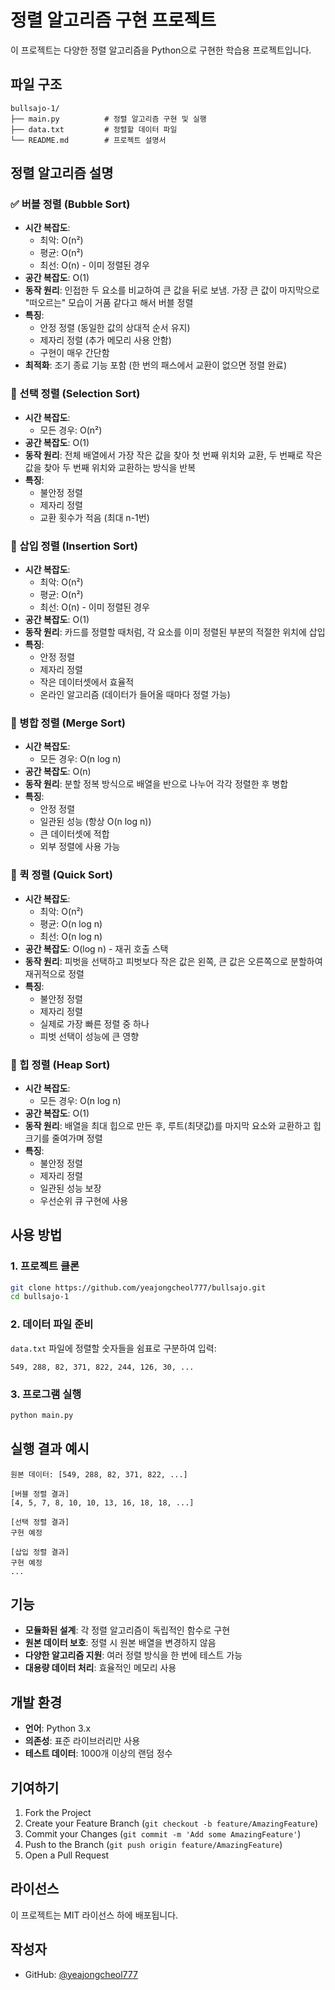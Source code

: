# 정렬 알고리즘 구현 프로젝트

이 프로젝트는 다양한 정렬 알고리즘을 Python으로 구현한 학습용 프로젝트입니다.

## 파일 구조

```
bullsajo-1/
├── main.py          # 정렬 알고리즘 구현 및 실행
├── data.txt         # 정렬할 데이터 파일
└── README.md        # 프로젝트 설명서
```

## 정렬 알고리즘 설명

### ✅ 버블 정렬 (Bubble Sort)
- **시간 복잡도**: 
  - 최악: O(n²)
  - 평균: O(n²)
  - 최선: O(n) - 이미 정렬된 경우
- **공간 복잡도**: O(1)
- **동작 원리**: 인접한 두 요소를 비교하여 큰 값을 뒤로 보냄. 가장 큰 값이 마지막으로 "떠오르는" 모습이 거품 같다고 해서 버블 정렬
- **특징**: 
  - 안정 정렬 (동일한 값의 상대적 순서 유지)
  - 제자리 정렬 (추가 메모리 사용 안함)
  - 구현이 매우 간단함
- **최적화**: 조기 종료 기능 포함 (한 번의 패스에서 교환이 없으면 정렬 완료)

### 🚧 선택 정렬 (Selection Sort)
- **시간 복잡도**: 
  - 모든 경우: O(n²)
- **공간 복잡도**: O(1)
- **동작 원리**: 전체 배열에서 가장 작은 값을 찾아 첫 번째 위치와 교환, 두 번째로 작은 값을 찾아 두 번째 위치와 교환하는 방식을 반복
- **특징**: 
  - 불안정 정렬
  - 제자리 정렬
  - 교환 횟수가 적음 (최대 n-1번)

### 🚧 삽입 정렬 (Insertion Sort)
- **시간 복잡도**: 
  - 최악: O(n²)
  - 평균: O(n²)
  - 최선: O(n) - 이미 정렬된 경우
- **공간 복잡도**: O(1)
- **동작 원리**: 카드를 정렬할 때처럼, 각 요소를 이미 정렬된 부분의 적절한 위치에 삽입
- **특징**: 
  - 안정 정렬
  - 제자리 정렬
  - 작은 데이터셋에서 효율적
  - 온라인 알고리즘 (데이터가 들어올 때마다 정렬 가능)

### 🚧 병합 정렬 (Merge Sort)
- **시간 복잡도**: 
  - 모든 경우: O(n log n)
- **공간 복잡도**: O(n)
- **동작 원리**: 분할 정복 방식으로 배열을 반으로 나누어 각각 정렬한 후 병합
- **특징**: 
  - 안정 정렬
  - 일관된 성능 (항상 O(n log n))
  - 큰 데이터셋에 적합
  - 외부 정렬에 사용 가능

### 🚧 퀵 정렬 (Quick Sort)
- **시간 복잡도**: 
  - 최악: O(n²)
  - 평균: O(n log n)
  - 최선: O(n log n)
- **공간 복잡도**: O(log n) - 재귀 호출 스택
- **동작 원리**: 피벗을 선택하고 피벗보다 작은 값은 왼쪽, 큰 값은 오른쪽으로 분할하여 재귀적으로 정렬
- **특징**: 
  - 불안정 정렬
  - 제자리 정렬
  - 실제로 가장 빠른 정렬 중 하나
  - 피벗 선택이 성능에 큰 영향

### 🚧 힙 정렬 (Heap Sort)
- **시간 복잡도**: 
  - 모든 경우: O(n log n)
- **공간 복잡도**: O(1)
- **동작 원리**: 배열을 최대 힙으로 만든 후, 루트(최댓값)를 마지막 요소와 교환하고 힙 크기를 줄여가며 정렬
- **특징**: 
  - 불안정 정렬
  - 제자리 정렬
  - 일관된 성능 보장
  - 우선순위 큐 구현에 사용

## 사용 방법

### 1. 프로젝트 클론
```bash
git clone https://github.com/yeajongcheol777/bullsajo.git
cd bullsajo-1
```

### 2. 데이터 파일 준비
`data.txt` 파일에 정렬할 숫자들을 쉼표로 구분하여 입력:
```
549, 288, 82, 371, 822, 244, 126, 30, ...
```

### 3. 프로그램 실행
```bash
python main.py
```

## 실행 결과 예시

```
원본 데이터: [549, 288, 82, 371, 822, ...]

[버블 정렬 결과]
[4, 5, 7, 8, 10, 10, 13, 16, 18, 18, ...]

[선택 정렬 결과]
구현 예정

[삽입 정렬 결과]
구현 예정
...
```

## 기능

- **모듈화된 설계**: 각 정렬 알고리즘이 독립적인 함수로 구현
- **원본 데이터 보호**: 정렬 시 원본 배열을 변경하지 않음
- **다양한 알고리즘 지원**: 여러 정렬 방식을 한 번에 테스트 가능
- **대용량 데이터 처리**: 효율적인 메모리 사용

## 개발 환경

- **언어**: Python 3.x
- **의존성**: 표준 라이브러리만 사용
- **테스트 데이터**: 1000개 이상의 랜덤 정수

## 기여하기

1. Fork the Project
2. Create your Feature Branch (`git checkout -b feature/AmazingFeature`)
3. Commit your Changes (`git commit -m 'Add some AmazingFeature'`)
4. Push to the Branch (`git push origin feature/AmazingFeature`)
5. Open a Pull Request

## 라이선스

이 프로젝트는 MIT 라이선스 하에 배포됩니다.

## 작성자

- GitHub: [@yeajongcheol777](https://github.com/yeajongcheol777)